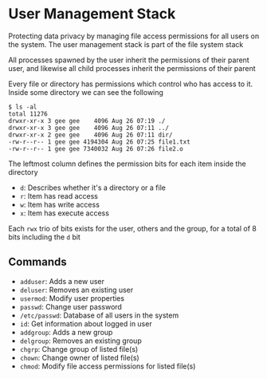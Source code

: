 # User Management Stack

Protecting data privacy by managing file access permissions for all users on the system. The user management stack is part of the file system stack

All processes spawned by the user inherit the permissions of their parent user, and likewise all child processes inherit the permissions of their parent

Every file or directory has permissions which control who has access to it. Inside some directory we can see the following

```
$ ls -al
total 11276
drwxr-xr-x 3 gee gee    4096 Aug 26 07:19 ./
drwxr-xr-x 3 gee gee    4096 Aug 26 07:11 ../
drwxr-xr-x 2 gee gee    4096 Aug 26 07:11 dir/
-rw-r--r-- 1 gee gee 4194304 Aug 26 07:25 file1.txt
-rw-r--r-- 1 gee gee 7340032 Aug 26 07:26 file2.o
```

The leftmost column defines the permission bits for each item inside the directory

- `d`: Describes whether it's a directory or a file
- `r`: Item has read access
- `w`: Item has write access
- `x`: Item has execute access

Each `rwx` trio of bits exists for the user, others and the group, for a total of 8 bits including the `d` bit

## Commands

- `adduser`: Adds a new user
- `deluser`: Removes an existing user
- `usermod`: Modify user properties
- `passwd`: Change user password
- `/etc/passwd`: Database of all users in the system
- `id`: Get information about logged in user
- `addgroup`: Adds a new group 
- `delgroup`: Removes an existing group
- `chgrp`: Change group of listed file(s)
- `chown`: Change owner of listed file(s)
- `chmod`: Modify file access permissions for listed file(s)
